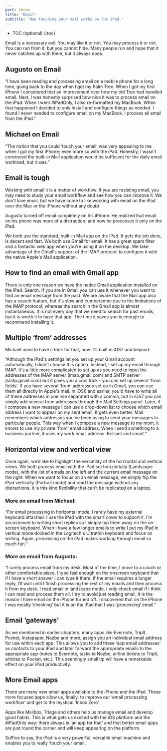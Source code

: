 ```yaml
---
part: three
title: "Email"
subtitle: "How touching your mail works on the iPad."
---
```


* TOC (optional)
{:toc}


Email is a necessary evil. You may like it or not. You may process it or not. You can run from it, but you cannot hide. Many people run and hope that it never catches up with them, but it always does.

## Augusto on Email

“I have been reading and processing email on a mobile phone for a long time, going back to the day when I got my Palm Treo. When I got my first iPhone I considered that an improvement over how my old Treo had handled email. Next, I was honestly surprised how nice it was to process email on the iPad. When I went #iPadOnly, I also re-formatted my MacBook. When that happened I decided to only install and configure things as needed. I found I never needed to configure email on my MacBook. I process all email from the iPad.”

## Michael on Email

“The notion that you could ‘touch your email’ was very appealing to me when I got my first iPhone; even more so with the iPad. Honestly, I wasn't convinced the built-in Mail application would be sufficient for the daily email workload, but it was.”

## Email is tough

Working with email it is a matter of workflow. If you are resisting email, you may need to study your email workflow and see how you can improve it. We don't love email, but we have come to like working with email on the iPad over the Mac or the iPhone without any doubt.

Augusto turned off email completely on his iPhone. He realized that email on his phone was more of a distraction, and now he processes it only on the iPad.

We both use the standard, built-in Mail app on the iPad. It gets the job done, is decent and fast. We both use Gmail for email. It has a great spam filter and a fantastic web app when you're using it on the desktop. We take advantage of the Gmail's support of the IMAP protocol to configure it with the native Apple's Mail application.

## How to find an email with Gmail app

There is only one reason we have the native Gmail application installed on the iPad. Search. If you are in Gmail you can use it whenever you want to find an email message from the past. We are aware that the Mail app also has a search feature, but it's slow and cumbersome due to the limitations of the IMAP protocol, whereas the search in the Gmail app is almost instantaneous. It is not every day that we need to search for past emails, but it is worth it to have that app. The time it saves you is enough to recommend installing it.

## Multiple ‘from’ addresses

Michael used to have a trick for that, now it's built in iOS7 and beyond:

“Although the iPad's settings let you set up your Gmail account automatically, I didn't choose this option. Instead, I set up my email through IMAP. It's a little more complicated to set up as you need to input the addresses of the IMAP server (imap.gmail.com) and SMTP server (smtp.gmail.com) but it gives you a cool trick - you can set up several ‘from fields’. If you have several ‘from’ addresses set up in Gmail, you can use them all directly in Apple's mail. In iOS6 and earlier, you'd have to write all of these addresses in one line separated with a comma, but in iOS7 you can simply add several from addresses through the Mail Settings panel. Later, if I compose a new message I can use a drop-down list to choose which email address I want to appear on my sent email. It gets even better. Mail remembers which addresses you've been using to send your messages to particular people. This way when I compose a new message to my mom, it knows to use my private 'from' email address. When I send something to a business partner, it uses my work email address. Brilliant and smart.”

## Horizontal view and vertical view

Once again, we’d like to highlight the versatility of the horizontal and vertical views. We both process email with the iPad set horizontally (Landscape mode), with the list of emails on the left and the current email message on the right. When we want to focus on an email message, we simply flip the iPad vertically (Portrait mode) and read the message without any distractions. It is this kind flexibility that can't be replicated on a laptop.

### More on email from Michael:

“For email processing in horizontal mode, I rarely have my external keyboard attached. I use the iPad with the smart cover to support it. I'm accustomed to writing short replies so I simply tap them away on the on-screen keyboard. When I have a few longer emails to write I put my iPad in vertical mode docked in the Logitech's Ultrathin keyboard and focus on writing. Again, processing on the iPad makes working through email so much fun.”

### More on email from Augusto:

“I rarely process email from my desk. Most of the time, I move to a couch or other comfortable place. I type fast enough on the onscreen keyboard that if I have a short answer I can type it there. If the email requires a longer reply, I’ll wait until I finish processing the rest of my emails and then process it from my desk. I read email in landscape mode. I only check email if I think I can read and process them all. I try to avoid just reading email, it is the reason I have email on the iPhone turned off. I discovered that on the iPhone I was mostly ‘checking’ but it is on the iPad that I was ‘processing’ email.”

## Email ‘gateways’

As we mentioned in earlier chapters, many apps like Evernote, TripIt, Pocket, Instapaper, Nozbe and more, assign you an individual email address for use within each app. This allows you to add these ‘app email addresses’ as contacts to your iPad and later forward the appropriate emails to the appropriate app (notes to Evernote, tasks to Nozbe, airline tickets to TripIt, articles to Pocket, etc.). This seemingly small tip will have a remarkable effect on your iPad productivity.

## More Email apps

There are many new email apps available to the iPhone and the iPad. These more focused apps allow us, finally, to improve our ‘email processing workflow’ and get to the mystical ‘Inbox Zero’.

Apps like Mailbox, Triage and others help us manage email and develop good habits. This is what gets us excited with the iOS platform and the #iPadOnly way: there always is ‘an app for that’ and that better email apps are just round the corner and will keep appearing on the platform.

Suffice to say, the iPad is a very powerful, versatile email machine  and enables you to really ‘touch your email’.
